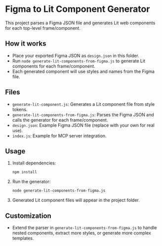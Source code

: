 # Figma to Lit Component Generator

This project parses a Figma JSON file and generates Lit web components for each top-level frame/component.

## How it works
- Place your exported Figma JSON as `design.json` in this folder.
- Run `node generate-lit-components-from-figma.js` to generate Lit components for each frame/component.
- Each generated component will use styles and names from the Figma file.

## Files
- `generate-lit-component.js`: Generates a Lit component file from style tokens.
- `generate-lit-components-from-figma.js`: Parses the Figma JSON and calls the generator for each frame/component.
- `design.json`: Example Figma JSON file (replace with your own for real use).
- `index.js`: Example for MCP server integration.

## Usage
1. Install dependencies:
   ```bash
   npm install
   ```
2. Run the generator:
   ```bash
   node generate-lit-components-from-figma.js
   ```
3. Generated Lit component files will appear in the project folder.

## Customization
- Extend the parser in `generate-lit-components-from-figma.js` to handle nested components, extract more styles, or generate more complex templates.
